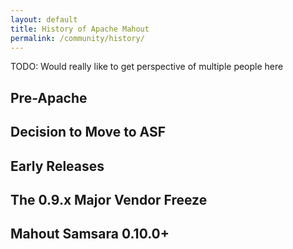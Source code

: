 ```yaml
---
layout: default
title: History of Apache Mahout
permalink: /community/history/
---
```



TODO: Would really like to get perspective of multiple people here

## Pre-Apache

## Decision to Move to ASF

## Early Releases

## The 0.9.x Major Vendor Freeze

## Mahout Samsara 0.10.0+

